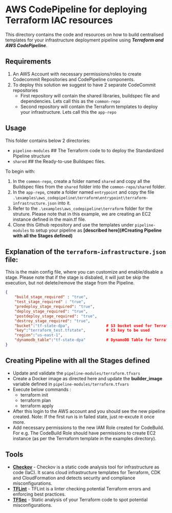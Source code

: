 # AWS CodePipeline for deploying Terraform IAC resources
This directory contains the code and resources on how to build centralised templates for your infrastructure deployment pipeline using ***Terraform and AWS CodePipeline***.

## Requirements
1. An AWS Account with necessary permissions/roles to create Codecommit Repositories and CodePipeline components.
2. To deploy this solution we suggest to have 2 separate CodeCommit repositories
     * First repository will contain the shared libraries, buildspec file and dependencies. 
        Lets call this as the `common-repo`
     * Second repository will contain the Terraform templates to deploy your infrastructure. 
        Lets call this the `app-repo`

## Usage
This folder contains below 2 directories:
 * `pipeline-modules`   ## The Terraform code to to deploy the Standardized Pipeline structure
 * `shared`             ## the Ready-to-use Buildspec files.

To begin with:
1. In the `common-repo`, create a folder named `shared` and copy all the Buildspec files from the `shared` folder into the `common-repo/shared` folder.
2. In the `app-repo`, create a folder named `entrypoint` and copy the file `.\examples\aws_codepipeline\terraform\entrypoint\terraform-infrastructure.json` into it.
3. Refer to the `.\examples\aws_codepipeline\terraform` folder for the struture. 
   Please note that in this example, we are creating an EC2 instance defined in the main.tf file.
4. Clone this Github repository and use the templates under `pipeline-modules` to setup your pipeline as **[described here](#Creating Pipeline with all the Stages defined)**


## Explanation of the `terraform-infrastructure.json` file:
This is the main config file, where you can customize and enable/disable a stage. Please note that if the stage is disbaled, it will just be skip the execution, but not delete/remove the stage from the Pipeline.
```json
{
    "build_stage_required" : "true",
    "test_stage_required" : "true",
    "predeploy_stage_required": "true",
    "deploy_stage_required": "true",
    "postdeploy_stage_required": "true",
    "destroy_stage_required": "true",
    "bucket":"tf-state-dpa",                # S3 bucket used for Terraform backend
    "key":"terraform_test.tfstate",         # S3 key to be used
    "region":"us-east-1",       
    "dynamodb_table":"tf-state-dpa"         # DynamoDB Table for Terraform backend
}
```

## Creating Pipeline with all the Stages defined
* Update and validate the `pipeline-modules/terraform.tfvars`
* Create a Docker image as directed here and update the **builder_image** variable defined in `pipeline-modules/terraform.tfvars`
* Execute below commands :
    * terraform init
    * terraform plan
    * terraform apply
* After this login to the AWS account and you should see the new pipeline created. Note: If the first run is in failed state, just re-excute it once more.
* Add necessary permissions to the new IAM Role created for CodeBuild. For e.g. The CodeBuild Role should have permissions to create EC2 instance (as per the Terrraform template in the examples directory).

## Tools
- **[Checkov](https://github.com/bridgecrewio/checkov)** - Checkov is a static code analysis tool for infrastructure as code (IaC). It scans cloud infrastructure templates for Terraform, CDK and CloudFormation and detects security and compliance misconfigurations.
- **[TFLint](https://github.com/terraform-linters/tflint)** - TFLint is a linter checking potential Terraform errors and enforcing best practices.
- **[TFSec](https://github.com/aquasecurity/tfsec)** - Static analysis of your Terraform code to spot potential misconfigurations.
